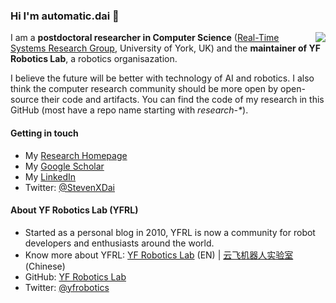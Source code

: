 ### Hi I'm automatic.dai 👋

<img align="right" src="https://github-readme-stats.vercel.app/api?username=automaticdai&show_icons=true&icon_color=0366d6&text_color=24292e&bg_color=ffffff&hide_title=true" />

I am a **postdoctoral researcher in Computer Science** ([Real-Time Systems Research Group](https://www.cs.york.ac.uk/rts/), University of York, UK) and the **maintainer of YF Robotics Lab**, a robotics organisazation. 

I believe the future will be better with technology of AI and robotics. I also think the computer research community should be more open by open-source their code and artifacts. You can find the code of my research in this GitHub (most have a repo name starting with *research-\**).

#### Getting in touch
- My [Research Homepage](https://www.xiaotiandai.com)
- My [Google Scholar](https://scholar.google.co.uk/citations?hl=en&user=G7dzNUkAAAAJ)
- My [LinkedIn](https://www.linkedin.com/in/xdai3/)
- Twitter: [@StevenXDai](https://twitter.com/stevenxdai)

#### About YF Robotics Lab (YFRL)
- Started as a personal blog in 2010, YFRL is now a community for robot developers and enthusiasts around the world.
- Know more about YFRL: [YF Robotics Lab](https://www.yfrl.org) (EN) | [云飞机器人实验室](https://www.yfworld.com) (Chinese)
- GitHub: [YF Robotics Lab](https://github.com/yfrobotics)
- Twitter: [@yfrobotics](https://twitter.com/yfrobotics)
